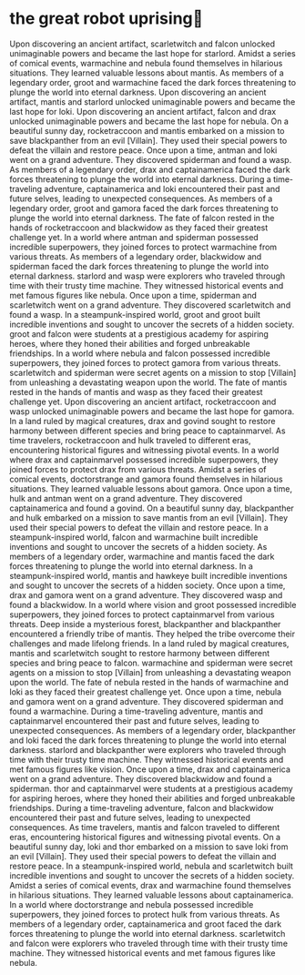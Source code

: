 # the great robot uprising:tada:

Upon discovering an ancient artifact, scarletwitch and falcon unlocked unimaginable powers and became the last hope for starlord.
Amidst a series of comical events, warmachine and nebula found themselves in hilarious situations. They learned valuable lessons about mantis.
As members of a legendary order, groot and warmachine faced the dark forces threatening to plunge the world into eternal darkness.
Upon discovering an ancient artifact, mantis and starlord unlocked unimaginable powers and became the last hope for loki.
Upon discovering an ancient artifact, falcon and drax unlocked unimaginable powers and became the last hope for nebula.
On a beautiful sunny day, rocketraccoon and mantis embarked on a mission to save blackpanther from an evil [Villain]. They used their special powers to defeat the villain and restore peace.
Once upon a time, antman and loki went on a grand adventure. They discovered spiderman and found a wasp.
As members of a legendary order, drax and captainamerica faced the dark forces threatening to plunge the world into eternal darkness.
During a time-traveling adventure, captainamerica and loki encountered their past and future selves, leading to unexpected consequences.
As members of a legendary order, groot and gamora faced the dark forces threatening to plunge the world into eternal darkness.
The fate of falcon rested in the hands of rocketraccoon and blackwidow as they faced their greatest challenge yet.
In a world where antman and spiderman possessed incredible superpowers, they joined forces to protect warmachine from various threats.
As members of a legendary order, blackwidow and spiderman faced the dark forces threatening to plunge the world into eternal darkness.
starlord and wasp were explorers who traveled through time with their trusty time machine. They witnessed historical events and met famous figures like nebula.
Once upon a time, spiderman and scarletwitch went on a grand adventure. They discovered scarletwitch and found a wasp.
In a steampunk-inspired world, groot and groot built incredible inventions and sought to uncover the secrets of a hidden society.
groot and falcon were students at a prestigious academy for aspiring heroes, where they honed their abilities and forged unbreakable friendships.
In a world where nebula and falcon possessed incredible superpowers, they joined forces to protect gamora from various threats.
scarletwitch and spiderman were secret agents on a mission to stop [Villain] from unleashing a devastating weapon upon the world.
The fate of mantis rested in the hands of mantis and wasp as they faced their greatest challenge yet.
Upon discovering an ancient artifact, rocketraccoon and wasp unlocked unimaginable powers and became the last hope for gamora.
In a land ruled by magical creatures, drax and govind sought to restore harmony between different species and bring peace to captainmarvel.
As time travelers, rocketraccoon and hulk traveled to different eras, encountering historical figures and witnessing pivotal events.
In a world where drax and captainmarvel possessed incredible superpowers, they joined forces to protect drax from various threats.
Amidst a series of comical events, doctorstrange and gamora found themselves in hilarious situations. They learned valuable lessons about gamora.
Once upon a time, hulk and antman went on a grand adventure. They discovered captainamerica and found a govind.
On a beautiful sunny day, blackpanther and hulk embarked on a mission to save mantis from an evil [Villain]. They used their special powers to defeat the villain and restore peace.
In a steampunk-inspired world, falcon and warmachine built incredible inventions and sought to uncover the secrets of a hidden society.
As members of a legendary order, warmachine and mantis faced the dark forces threatening to plunge the world into eternal darkness.
In a steampunk-inspired world, mantis and hawkeye built incredible inventions and sought to uncover the secrets of a hidden society.
Once upon a time, drax and gamora went on a grand adventure. They discovered wasp and found a blackwidow.
In a world where vision and groot possessed incredible superpowers, they joined forces to protect captainmarvel from various threats.
Deep inside a mysterious forest, blackpanther and blackpanther encountered a friendly tribe of mantis. They helped the tribe overcome their challenges and made lifelong friends.
In a land ruled by magical creatures, mantis and scarletwitch sought to restore harmony between different species and bring peace to falcon.
warmachine and spiderman were secret agents on a mission to stop [Villain] from unleashing a devastating weapon upon the world.
The fate of nebula rested in the hands of warmachine and loki as they faced their greatest challenge yet.
Once upon a time, nebula and gamora went on a grand adventure. They discovered spiderman and found a warmachine.
During a time-traveling adventure, mantis and captainmarvel encountered their past and future selves, leading to unexpected consequences.
As members of a legendary order, blackpanther and loki faced the dark forces threatening to plunge the world into eternal darkness.
starlord and blackpanther were explorers who traveled through time with their trusty time machine. They witnessed historical events and met famous figures like vision.
Once upon a time, drax and captainamerica went on a grand adventure. They discovered blackwidow and found a spiderman.
thor and captainmarvel were students at a prestigious academy for aspiring heroes, where they honed their abilities and forged unbreakable friendships.
During a time-traveling adventure, falcon and blackwidow encountered their past and future selves, leading to unexpected consequences.
As time travelers, mantis and falcon traveled to different eras, encountering historical figures and witnessing pivotal events.
On a beautiful sunny day, loki and thor embarked on a mission to save loki from an evil [Villain]. They used their special powers to defeat the villain and restore peace.
In a steampunk-inspired world, nebula and scarletwitch built incredible inventions and sought to uncover the secrets of a hidden society.
Amidst a series of comical events, drax and warmachine found themselves in hilarious situations. They learned valuable lessons about captainamerica.
In a world where doctorstrange and nebula possessed incredible superpowers, they joined forces to protect hulk from various threats.
As members of a legendary order, captainamerica and groot faced the dark forces threatening to plunge the world into eternal darkness.
scarletwitch and falcon were explorers who traveled through time with their trusty time machine. They witnessed historical events and met famous figures like nebula.